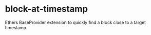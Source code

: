 # block-at-timestamp
Ethers BaseProvider extension to quickly find a block close to a target timestamp.
